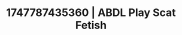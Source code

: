 ---
categories:
- Immersive erotica
- Obedience kink
- Erotic voice acting
- Erotic silhouette
- Lustful close-up
image: /assets/images/1747787435360.jpg
layout: post
seo:
  description: Featured content with exclusive Scat Fetish, ABDL Play. HD images available.
  keywords: Scat Fetish, ABDL Play
  og_image: /assets/images/1747787435360.jpg
  schema_type: VisualArtwork
tags:
- ABDL Play
- Scat Fetish
- '#1747787435360'
title: 1747787435360 | ABDL Play Scat Fetish
---